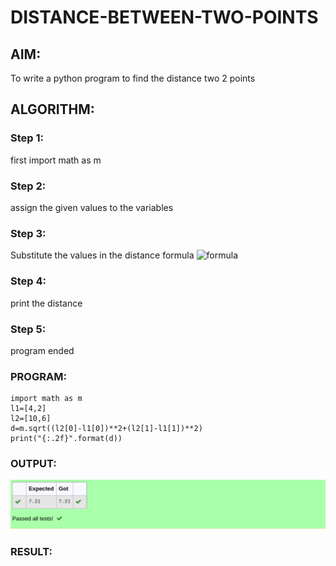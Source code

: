 # DISTANCE-BETWEEN-TWO-POINTS

## AIM:
To write a python program to find the distance two 2 points
## ALGORITHM:
### Step 1: 
first import math as m
### Step 2: 
assign the given values to the variables
### Step 3: 
Substitute the values in the distance formula  ![formula](/formula.jpg)
### Step 4: 
print the distance
### Step 5: 
program ended
### PROGRAM:
  ```
import math as m
l1=[4,2]
l2=[10,6]
d=m.sqrt((l2[0]-l1[0])**2+(l2[1]-l1[1])**2)
print("{:.2f}".format(d))
```


### OUTPUT:
!['OUTPUT'](/distancebetweentwopionts.png)


### RESULT:
